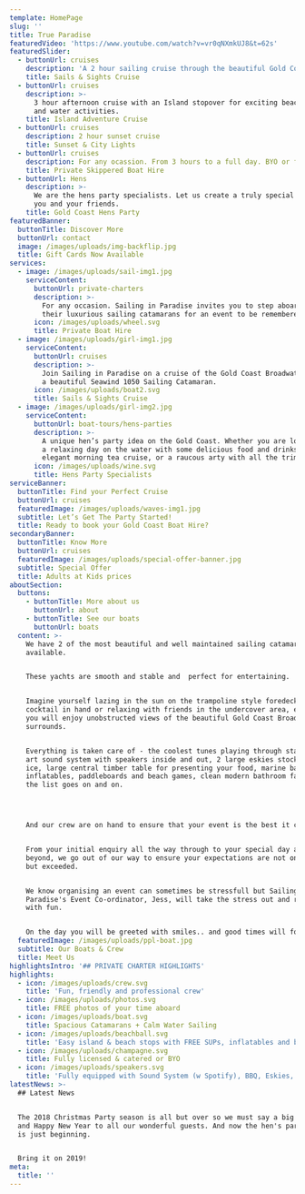 ```yaml
---
template: HomePage
slug: ''
title: True Paradise
featuredVideo: 'https://www.youtube.com/watch?v=vr0qNXmkUJ8&t=62s'
featuredSlider:
  - buttonUrl: cruises
    description: 'A 2 hour sailing cruise through the beautiful Gold Coast Broadwater. '
    title: Sails & Sights Cruise
  - buttonUrl: cruises
    description: >-
      3 hour afternoon cruise with an Island stopover for exciting beach games
      and water activities.
    title: Island Adventure Cruise
  - buttonUrl: cruises
    description: 2 hour sunset cruise
    title: Sunset & City Lights
  - buttonUrl: cruises
    description: For any ocassion. From 3 hours to a full day. BYO or fully catered.
    title: Private Skippered Boat Hire
  - buttonUrl: Hens
    description: >-
      We are the hens party specialists. Let us create a truly special event for
      you and your friends.
    title: Gold Coast Hens Party
featuredBanner:
  buttonTitle: Discover More
  buttonUrl: contact
  image: /images/uploads/img-backflip.jpg
  title: Gift Cards Now Available
services:
  - image: /images/uploads/sail-img1.jpg
    serviceContent:
      buttonUrl: private-charters
      description: >-
        For any occasion. Sailing in Paradise invites you to step aboard one of
        their luxurious sailing catamarans for an event to be remembered .
      icon: /images/uploads/wheel.svg
      title: Private Boat Hire
  - image: /images/uploads/girl-img1.jpg
    serviceContent:
      buttonUrl: cruises
      description: >-
        Join Sailing in Paradise on a cruise of the Gold Coast Broadwater aboard
        a beautiful Seawind 1050 Sailing Catamaran.
      icon: /images/uploads/boat2.svg
      title: Sails & Sights Cruise
  - image: /images/uploads/girl-img2.jpg
    serviceContent:
      buttonUrl: boat-tours/hens-parties
      description: >-
        A unique hen’s party idea on the Gold Coast. Whether you are looking for
        a relaxing day on the water with some delicious food and drinks, an
        elegant morning tea cruise, or a raucous arty with all the trimmings...
      icon: /images/uploads/wine.svg
      title: Hens Party Specialists
serviceBanner:
  buttonTitle: Find your Perfect Cruise
  buttonUrl: cruises
  featuredImage: /images/uploads/waves-img1.jpg
  subtitle: Let’s Get The Party Started!
  title: Ready to book your Gold Coast Boat Hire?
secondaryBanner:
  buttonTitle: Know More
  buttonUrl: cruises
  featuredImage: /images/uploads/special-offer-banner.jpg
  subtitle: Special Offer
  title: Adults at Kids prices
aboutSection:
  buttons:
    - buttonTitle: More about us
      buttonUrl: about
    - buttonTitle: See our boats
      buttonUrl: boats
  content: >-
    We have 2 of the most beautiful and well maintained sailing catamarans
    available.


    These yachts are smooth and stable and  perfect for entertaining.


    Imagine yourself lazing in the sun on the trampoline style foredeck with a
    cocktail in hand or relaxing with friends in the undercover area, either way
    you will enjoy unobstructed views of the beautiful Gold Coast Broadwater and
    surrounds.


    Everything is taken care of - the coolest tunes playing through state of the
    art sound system with speakers inside and out, 2 large eskies stocked with
    ice, large central timber table for presenting your food, marine barbecue,
    inflatables, paddleboards and beach games, clean modern bathroom facilities,
    the list goes on and on.




    And our crew are on hand to ensure that your event is the best it can be.


    From your initial enquiry all the way through to your special day and
    beyond, we go out of our way to ensure your expectations are not only met
    but exceeded.


    We know organising an event can sometimes be stressfull but Sailing In
    Paradise's Event Co-ordinator, Jess, will take the stress out and replace it
    with fun.


    On the day you will be greeted with smiles.. and good times will follow.
  featuredImage: /images/uploads/ppl-boat.jpg
  subtitle: Our Boats & Crew
  title: Meet Us
highlightsIntro: '## PRIVATE CHARTER HIGHLIGHTS'
highlights:
  - icon: /images/uploads/crew.svg
    title: 'Fun, friendly and professional crew'
  - icon: /images/uploads/photos.svg
    title: FREE photos of your time aboard
  - icon: /images/uploads/boat.svg
    title: Spacious Catamarans + Calm Water Sailing
  - icon: /images/uploads/beachball.svg
    title: 'Easy island & beach stops with FREE SUPs, inflatables and beach games'
  - icon: /images/uploads/champagne.svg
    title: Fully licensed & catered or BYO
  - icon: /images/uploads/speakers.svg
    title: 'Fully equipped with Sound System (w Spotify), BBQ, Eskies, and Restroom'
latestNews: >-
  ## Latest News


  The 2018 Christmas Party season is all but over so we must say a big Thank You
  and Happy New Year to all our wonderful guests. And now the hen's party season
  is just beginning.


  Bring it on 2019!
meta:
  title: ''
---
```


